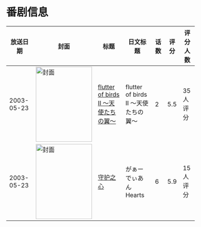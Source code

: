# 番剧信息

|放送日期|封面|标题|日文标题|话数|评分|评分人数|
|---|---|---|---|---|---|---|
|2003-05-23|<img src="/img/no_icon_subject.png" alt="封面" style="width:150px;height:200px;object-fit:cover;">|[flutter of birds II ～天使たちの翼～](https://bangumi.tv/subject/68669)|flutter of birds II ～天使たちの翼～|2|5.5|35人评分|
|2003-05-23|<img src="//lain.bgm.tv/pic/cover/c/e0/ed/133675_A77uU.jpg" alt="封面" style="width:150px;height:200px;object-fit:cover;">|[守护之心](https://bangumi.tv/subject/133675)|がぁーでぃあんHearts|6|5.9|15人评分|
